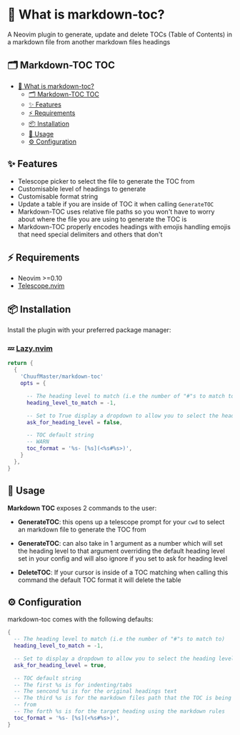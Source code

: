 # 🧐 What is markdown-toc?

A Neovim plugin to generate, update and delete TOCs (Table of Contents) in a
markdown file from another markdown files headings

## 🗂️ Markdown-TOC TOC

- [🧐 What is markdown-toc?](<#-what-is-markdown-toc?>)
  - [🗂️ Markdown-TOC TOC](<#%EF%B8%8F-markdown-toc-toc>)
  - [✨ Features](<#-features>)
  - [⚡️ Requirements](<#%EF%B8%8F-requirements>)
  - [📦 Installation](<#-installation>)
  - [🚀 Usage](<#-usage>)
  - [⚙️ Configuration](<#%EF%B8%8F-configuration>)

## ✨ Features

- Telescope picker to select the file to generate the TOC from
- Customisable level of headings to generate
- Customisable format string
- Update a table if you are inside of TOC it when calling `GenerateTOC`
- Markdown-TOC uses relative file paths so you won't have to worry about where
  the file you are using to generate the TOC is
- Markdown-TOC properly encodes headings with emojis handling emojis that need
  special delimiters and others that don't

## ⚡️ Requirements

- Neovim >=0.10
- [Telescope.nvim](https://github.com/nvim-telescope/telescope.nvim)

## 📦 Installation

Install the plugin with your preferred package manager:

### 💤 [Lazy.nvim](https://github/folke/lazy.nvim)

```lua
return {
  {
    'ChuufMaster/markdown-toc'
    opts = {

      -- The heading level to match (i.e the number of "#"s to match to) max 6
      heading_level_to_match = -1,

      -- Set to True display a dropdown to allow you to select the heading level
      ask_for_heading_level = false,

      -- TOC default string
      -- WARN
      toc_format = '%s- [%s](<%s#%s>)',
    }
  },
}
```

## 🚀 Usage

**Markdown TOC** exposes 2 commands to the user:

- **GenerateTOC**: this opens up a telescope prompt for your `cwd` to select an
  markdown file to generate the TOC from
- **GenerateTOC**: can also take in 1 argument as a number which will set the
  heading level to that argument overriding the default heading level set in
  your config and will also ignore if you set to ask for heading level

- **DeleteTOC**: If your cursor is inside of a TOC matching when calling this command
  the default TOC format it will delete the table

## ⚙️ Configuration

markdown-toc comes with the following defaults:

```lua
{
  -- The heading level to match (i.e the number of "#"s to match to)
  heading_level_to_match = -1,

  -- Set to display a dropdown to allow you to select the heading level
  ask_for_heading_level = true,

  -- TOC default string
  -- The first %s is for indenting/tabs
  -- The sencond %s is for the original headings text
  -- The third %s is for the markdown files path that the TOC is being generated
  -- from
  -- The forth %s is for the target heading using the markdown rules
  toc_format = '%s- [%s](<%s#%s>)',
}
```
